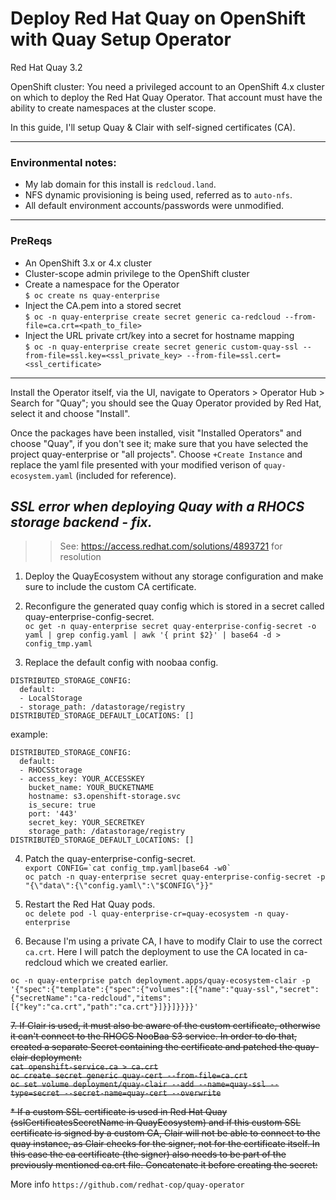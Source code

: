 # Deploy Red Hat Quay on OpenShift with Quay Setup Operator

Red Hat Quay 3.2

OpenShift cluster: You need a privileged account to an OpenShift 4.x cluster on which to deploy the Red Hat Quay Operator. That account must have the ability to create namespaces at the cluster scope. 

In this guide, I'll setup Quay & Clair with self-signed certificates (CA). 

---
### Environmental notes:

* My lab domain for this install is ```redcloud.land```.
* NFS dynamic provisioning is being used, referred as to ```auto-nfs```.
* All default environment accounts/passwords were unmodified.

---
### PreReqs
* An OpenShift 3.x or 4.x cluster
* Cluster-scope admin privilege to the OpenShift cluster
* Create a namespace for the Operator \
```$ oc create ns quay-enterprise```
* Inject the CA.pem into a stored secret \
```$ oc -n quay-enterprise create secret generic ca-redcloud --from-file=ca.crt=<path_to_file>```
* Inject the URL private crt/key into a secret for hostname mapping \
```$ oc -n quay-enterprise create secret generic custom-quay-ssl --from-file=ssl.key=<ssl_private_key> --from-file=ssl.cert=<ssl_certificate> ```

---
Install the Operator itself, via the UI, navigate to Operators > Operator Hub > Search for "Quay"; you should see the Quay Operator provided by Red Hat, select it and choose "Install".

Once the packages have been installed, visit "Installed Operators" and choose "Quay", if you don't see it; make sure that you have selected the project quay-enterprise or "all projects". Choose ```+Create Instance``` and replace the yaml file presented with your modified verison of ```quay-ecosystem.yaml``` (included for reference).

## *SSL error when deploying Quay with a RHOCS storage backend - fix.*
>> See: https://access.redhat.com/solutions/4893721 for resolution

1. Deploy the QuayEcosystem without any storage configuration and make sure to include the custom CA certificate.

2. Reconfigure the generated quay config which is stored in a secret called quay-enterprise-config-secret. \
```oc get -n quay-enterprise secret quay-enterprise-config-secret -o yaml | grep config.yaml | awk '{ print $2}' | base64 -d > config_tmp.yaml```

3. Replace the default config with noobaa config. 
```
DISTRIBUTED_STORAGE_CONFIG:
  default:
  - LocalStorage
  - storage_path: /datastorage/registry
DISTRIBUTED_STORAGE_DEFAULT_LOCATIONS: []
```
example:
```
DISTRIBUTED_STORAGE_CONFIG:
  default:
  - RHOCSStorage
  - access_key: YOUR_ACCESSKEY
    bucket_name: YOUR_BUCKETNAME
    hostname: s3.openshift-storage.svc
    is_secure: true
    port: '443'
    secret_key: YOUR_SECRETKEY
    storage_path: /datastorage/registry
DISTRIBUTED_STORAGE_DEFAULT_LOCATIONS: []
```

4. Patch the quay-enterprise-config-secret. \
``` export CONFIG=`cat config_tmp.yaml|base64 -w0` ``` \
``` oc patch -n quay-enterprise secret quay-enterprise-config-secret -p "{\"data\":{\"config.yaml\":\"$CONFIG\"}}" ```

5. Restart the Red Hat Quay pods. \
``` oc delete pod -l quay-enterprise-cr=quay-ecosystem -n quay-enterprise ```

6. Because I'm using a private CA, I have to modify Clair to use the correct ```ca.crt```. Here I will patch the deployment to use the CA located in ca-redcloud which we created earlier. 

``` oc -n quay-enterprise patch deployment.apps/quay-ecosystem-clair -p '{"spec":{"template":{"spec":{"volumes":[{"name":"quay-ssl","secret":{"secretName":"ca-redcloud","items":[{"key":"ca.crt","path":"ca.crt"}]}}]}}}}' ```

~~7. If Clair is used, it must also be aware of the custom certificate, otherwise it can't connect to the RHOCS NooBaa S3 service. In order to do that, created a separate Secret containing the certificate and patched the quay-clair deployment: \
``` cat openshift-service.ca > ca.crt ``` \
``` oc create secret generic quay-cert --from-file=ca.crt ``` \
``` oc set volume deployment/quay-clair --add --name=quay-ssl --type=secret --secret-name=quay-cert --overwrite ```~~

~~* If a custom SSL certificate is used in Red Hat Quay (sslCertificatesSecretName in QuayEcosystem) and if this custom SSL certificate is signed by a custom CA, Clair will not be able to connect to the quay instance, as Clair checks for the signer, not for the certificate itself.
In this case the ca certificate (the signer) also needs to be part of the previously mentioned ca.crt file. Concatenate it before creating the secret:~~

More info ```https://github.com/redhat-cop/quay-operator```